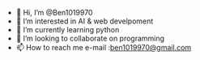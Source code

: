 - 👋 Hi, I’m @Ben1019970
- 👀 I’m interested in AI & web develpoment
- 🌱 I’m currently learning python
- 💞️ I’m looking to collaborate on programming
- 📫 How to reach me e-mail :ben1019970@gmail.com

<!---
Ben1019970/Ben1019970 is a ✨ special ✨ repository because its `README.md` (this file) appears on your GitHub profile.
You can click the Preview link to take a look at your changes.
--->
